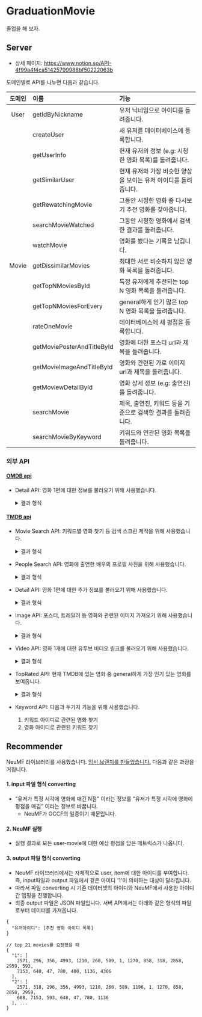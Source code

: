 # GraduationMovie

졸업을 해 보자.

## Server
- 상세 페이지: https://www.notion.so/API-4f99a4f4ca51425799988bf50222063b

도메인별로 API를 나누면 다음과 같습니다.

|도메인|이름|기능|
|:---:|:---|:---|
|User| getIdByNickname| 유저 닉네임으로 아이디를 돌려줍니다. |
| | createUser| 새 유저를 데이터베이스에 등록합니다. |
| | getUserInfo| 현재 유저의 정보 (e.g: 시청한 영화 목록)를 돌려줍니다. |
| | getSimilarUser| 현재 유저와 가장 비슷한 양상을 보이는 유저 아이디를 돌려줍니다. |
| | getRewatchingMovie| 그동안 시청한 영화 중 다시보기 추천 영화를 찾아줍니다. |
| | searchMovieWatched| 그동안 시청한 영화에서 검색한 결과를 돌려줍니다. |
| | watchMovie| 영화를 봤다는 기록을 남깁니다. |
|Movie |  getDissimilarMovies| 최대한 서로 비슷하지 않은 영화 목록을 돌려줍니다. |
| |  getTopNMoviesById| 특정 유저에게 추천되는 top N 영화 목록을 돌려줍니다. |
| |  getTopNMoviesForEvery| general하게 인기 많은 top N 영화 목록을 돌려줍니다. |
| |  rateOneMovie| 데이터베이스에 새 평점을 등록합니다. |
| |  getMoviePosterAndTitleById| 영화에 대한 포스터 url과 제목을 돌려줍니다. |
| |  getMovieImageAndTitleById| 영화와 관련된 가로 이미지 url과 제목을 돌려줍니다. |
| |  getMoviewDetailById| 영화 상세 정보 (e.g: 출연진)를 돌려줍니다. |
| |  searchMovie| 제목, 출연진, 키워드 등을 기준으로 검색한 결과를 돌려줍니다. |
| |  searchMovieByKeyword| 키워드와 연관된 영화 목록을 돌려줍니다. |

### 외부 API

#### [OMDB api](https://www.omdbapi.com/)
- Detail API: 영화 1편에 대한 정보를 불러오기 위해 사용했습니다.
  <details>
  <summary>결과 형식</summary>

  ```
  {
    "Genre": "Drama, Music",
    "Director": "Bertrand Tavernier",
    "Writer": "David Rayfiel (screenplay), Bertrand Tavernier (screenplay), Colo Tavernier (French translation)",
    "Actors": "Dexter Gordon, François Cluzet, Gabrielle Haker, Sandra Reaves-Phillips",
    "Plot": "A troubled, but talented musician flees the US to escape his problems, finding refuge and support in Paris.",
    "Awards": "Won 1 Oscar. Another 10 wins & 12 nominations.",
    "Poster": "https://m.media-amazon.com/images/M/MV5BYzBlNThhNTctYmE4YS00YzM5LWEwZTAtODlkN2IyNWYwOWM4XkEyXkFqcGdeQXVyNzc5MjA3OA@@._V1_SX300.jpg",
    "Production": "Little Bear [fr]",
  }
  ```

  </details>
  
#### [TMDB api](https://developers.themoviedb.org/3/getting-started/introduction)
- Movie Search API: 키워드별 영화 찾기 등 검색 스크린 제작을 위해 사용했습니다.
  <details>
  <summary>결과 형식</summary>

  ```
  {
    "page": 1, // 현재 페이지
    "results": [ // 20개씩
      {
        "adult": false,
        "backdrop_path": "/h8C7KZwCJO5DN7jPifc7AoIjx7k.jpg",
        "genre_ids": [
          16,
          35,
          10751,
          12
        ],
        "id": 14160,
        "original_language": "en",
        "original_title": "Up",
        "overview": "Carl Fredricksen spent his entire life dreaming of exploring the globe and experiencing life to its fullest. But at age 78, life seems to have passed him by, until a twist of fate (and a persistent 8-year old Wilderness Explorer named Russell) gives him a new lease on life.",
        "popularity": 85.195,
        "poster_path": "/eAdO0qa9m0NFSVLZ26PvCwmPlsr.jpg",
        "release_date": "2009-05-28",
        "title": "Up",
        "video": false,
        "vote_average": 7.9,
        "vote_count": 15965
      }, ...
    ],
    "total_pages": 187,
    "total_results": 3736
  }
  ```
  
  </details>

- People Search API: 영화에 출연한 배우의 프로필 사진을 위해 사용했습니다.
  <details>
  <summary>결과 형식</summary>

  ```
  {
    "page": 1,
    "results": [
      "adult": false,
      "gender": 0,
      "id": 77135,
      "known_for": [],
      "known_for_department": "Acting",
      "name": "Dexter Gordon",
      "popularity": 0.982,
      "profile_path": "/uXZ3KegarfYWQ7ANQq7hFKbXpg2.jpg"
    ],
    "total_pages": 1,
    "total_results": 2
  }
  ```
  
  </details>

- Detail API: 영화 1편에 대한 추가 정보를 불러오기 위해 사용했습니다.

  <details>
  <summary>결과 형식</summary>

  ```
  {
    "backdrop_path": "/u546kDNwrZ1ii6q8NqqQgHwRvoW.jpg",
    "overview": "A rich woman and a calculating insurance agent plot to kill her unsuspecting husband after he signs a double indemnity policy. Against a backdrop of distinctly Californian settings, the partners in crime plan the perfect murder to collect the insurance, which pays double if the death is accidental.",
    "poster_path": "/3FxPFG4IEg1kX00oAJn7L06GoCS.jpg",
    "tagline": "From the moment they met it was murder!",
    "title": "Double Indemnity",
    "vote_average": 8.2,
    "vote_count": 1177
  }
  ```
  
  </summary>

- Image API: 포스터, 트레일러 등 영화와 관련된 이미지 가져오기 위해 사용했습니다.
  <details>
  <summary>결과 형식</summary>

  ```
  {
    "backdrops": [
      {
        "aspect_ratio": 1.778,
        "height": 1152,
        "iso_639_1": null,
        "file_path": "/miOnymJ0dN2psWBB8Vleo3fUyrc.jpg",
        "vote_average": 5.456,
        "vote_count": 7,
        "width": 2048
      }, ...
    ],
    "id": 607259,
    "posters": [
      {
        "aspect_ratio": 0.667,
        "height": 750,
        "iso_639_1": "en",
        "file_path": "/pR2fzm82fl0giommpo310LBOMbV.jpg",
        "vote_average": 5.522,
        "vote_count": 4,
        "width": 500
      }, ...
    ]
  }
  ```
  
  </details>

- Video API: 영화 1개에 대한 유투브 비디오 링크를 불러오기 위해 사용했습니다.
  <details>
  <summary>결과 형식</summary>
  
  ```
  // 찾았을 때
  {
    "id": 607259,
    "results": [
      {
        "id": "6099d075efd3c2003c96ff81",
        "iso_639_1": "en",
        "iso_3166_1": "US",
        "key": "T3mwUEoZdrI",
        "name": "Official Trailer",
        "site": "YouTube",
        "size": 1080,
        "type": "Trailer"
      }
    ]
  }

  // 못 찾았을 때 & 잘못된 요청일 때
  {
    "success": false,
    "status_code": 34,
    "status_message": "The resource you requested could not be found."
  }
  ```
  
  </details>

- TopRated API: 현재 TMDB에 있는 영화 중 general하게 가장 인기 있는 영화를 보여줍니다.

  <details>
  <summary>결과 형식</summary>

  ```
  {
    "page": 1,
    "results": [
      {
        "adult": false,
        "backdrop_path": "/gNBCvtYyGPbjPCT1k3MvJuNuXR6.jpg",
        "genre_ids": [
          35,
          18,
          10749
        ],
        "id": 19404,
        "original_language": "hi",
        "original_title": "दिलवाले दुल्हनिया ले जायेंगे",
        "overview": "Raj is a rich, carefree, happy-go-lucky second generation NRI. Simran is the daughter of Chaudhary Baldev Singh, who in spite of being an NRI is very strict about adherence to Indian values. Simran has left for India to be married to her childhood fiancé. Raj leaves for India with a mission at his hands, to claim his lady love under the noses of her whole family. Thus begins a saga.",
        "popularity": 16.317,
        "poster_path": "/2CAL2433ZeIihfX1Hb2139CX0pW.jpg",
        "release_date": "1995-10-20",
        "title": "Dilwale Dulhania Le Jayenge",
        "video": false,
        "vote_average": 8.7,
        "vote_count": 3007
      },
    ], // 20개씩
    "total_pages": 444,
    "total_results": 8879
  }
  ```
  
  </details>

- Keyword API: 다음과 두가지 기능을 위해 사용했습니다.
  1. 키워드 아이디로 관련된 영화 찾기
  2. 영화 아이디로 관련된 키워드 찾기

## Recommender
NeuMF 라이브러리를 사용했습니다. [임시 브랜치를 만들었습니다.](https://github.com/GraduationMovie/NeuRecRecommender/tree/NeuMF)
다음과 같은 과정을 거칩니다.

#### 1. input 파일 형식 converting
  - "유저가 특정 시각에 영화에 매긴 N점" 이라는 정보를 "유저가 특정 시각에 영화에 평점을 매김" 이라는 정보로 바꿉니다.
    - NeuMF가 OCCF의 일종이기 때문입니다.
#### 2. NeuMF 실행
  - 실행 결과로 모든 user-movie에 대한 예상 평점을 담은 매트릭스가 나옵니다.
#### 3. output 파일 형식 converting
  - NeuMF 라이브러리에서는 자체적으로 user, item에 대한 아이디를 부여합니다. 즉, input파일과 output 파일에서 같은 아이디 '1'이 의미하는 대상이 달라집니다.
  - 따라서 파일 converting 시 기존 데이터셋의 아이디와 NeuMF에서 사용한 아이디 간 맵핑을 진행합니다.
  - 최종 output 파일은 JSON 파일입니다. 서버 API에서는 아래와 같은 형식의 파일로부터 데이터를 가져옵니다.
  
  ```
  {
    "유저아이디": [추천 영화 아이디 목록]
  }
  
  // top 21 movies를 요청했을 때
  {
    "1": [
      2571, 296, 356, 4993, 1210, 260, 589, 1, 1270, 858, 318, 2858, 2959, 593,
      7153, 648, 47, 780, 480, 1136, 4306
    ],
    "2": [
      2571, 318, 296, 356, 4993, 1210, 260, 589, 1196, 1, 1270, 858, 2858, 2959,
      608, 7153, 593, 648, 47, 780, 1136
    ], ...
  }
  ```

